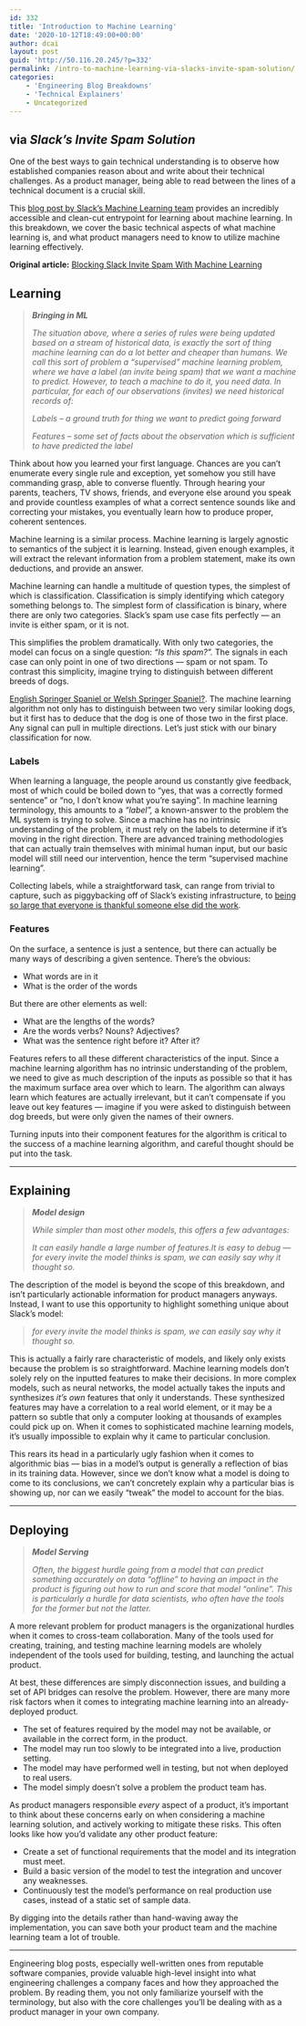 ```yaml
---
id: 332
title: 'Introduction to Machine Learning'
date: '2020-10-12T18:49:00+00:00'
author: dcai
layout: post
guid: 'http://50.116.20.245/?p=332'
permalink: /intro-to-machine-learning-via-slacks-invite-spam-solution/
categories:
    - 'Engineering Blog Breakdowns'
    - 'Technical Explainers'
    - Uncategorized
---
```


## **via *Slack’s Invite Spam Solution***

One of the best ways to gain technical understanding is to observe how established companies reason about and write about their technical challenges. As a product manager, being able to read between the lines of a technical document is a crucial skill.

This [blog post by Slack’s Machine Learning team](https://slack.engineering/blocking-slack-invite-spam-with-machine-learning/) provides an incredibly accessible and clean-cut entrypoint for learning about machine learning. In this breakdown, we cover the basic technical aspects of what machine learning is, and what product managers need to know to utilize machine learning effectively.

**Original article:** [Blocking Slack Invite Spam With Machine Learning](https://slack.engineering/blocking-slack-invite-spam-with-machine-learning/)

## **Learning**

> ***Bringing in ML***
> 
> *The situation above, where a series of rules were being updated based on a stream of historical data, is exactly the sort of thing machine learning can do a lot better and cheaper than humans. We call this sort of problem a “supervised” machine learning problem, where we have a label (an invite being spam) that we want a machine to predict. However, to teach a machine to do it, you need data. In particular, for each of our observations (invites) we need historical records of:*
> 
> *Labels – a ground truth for thing we want to predict going forward*
> 
> *Features – some set of facts about the observation which is sufficient to have predicted the label*

Think about how you learned your first language. Chances are you can’t enumerate every single rule and exception, yet somehow you still have commanding grasp, able to converse fluently. Through hearing your parents, teachers, TV shows, friends, and everyone else around you speak and provide countless examples of what a correct sentence sounds like and correcting your mistakes, you eventually learn how to produce proper, coherent sentences.

Machine learning is a similar process. Machine learning is largely agnostic to semantics of the subject it is learning. Instead, given enough examples, it will extract the relevant information from a problem statement, make its own deductions, and provide an answer.

Machine learning can handle a multitude of question types, the simplest of which is classification. Classification is simply identifying which category something belongs to. The simplest form of classification is binary, where there are only two categories. Slack’s spam use case fits perfectly — an invite is either spam, or it is not.

This simplifies the problem dramatically. With only two categories, the model can focus on a single question: *“Is this spam?”.* The signals in each case can only point in one of two directions — spam or not spam. To contrast this simplicity, imagine trying to distinguish between different breeds of dogs.

[English Springer Spaniel or Welsh Springer Spaniel?](http://www.vetstreet.com/our-pet-experts/seeing-double-14-look-alike-dog-breeds-can-you-tell-them-apart). The machine learning algorithm not only has to distinguish between two very similar looking dogs, but it first has to deduce that the dog is one of those two in the first place. Any signal can pull in multiple directions. Let’s just stick with our binary classification for now.

### **Labels**

When learning a language, the people around us constantly give feedback, most of which could be boiled down to “yes, that was a correctly formed sentence” or “no, I don’t know what you’re saying”. In machine learning terminology, this amounts to a *“label”,* a known-answer to the problem the ML system is trying to solve. Since a machine has no intrinsic understanding of the problem, it must rely on the labels to determine if it’s moving in the right direction. There are advanced training methodologies that can actually train themselves with minimal human input, but our basic model will still need our intervention, hence the term “supervised machine learning”.

Collecting labels, while a straightforward task, can range from trivial to capture, such as piggybacking off of Slack’s existing infrastructure, to [being so large that everyone is thankful someone else did the work](http://www.cs.toronto.edu/~kriz/cifar.html).

### **Features**

On the surface, a sentence is just a sentence, but there can actually be many ways of describing a given sentence. There’s the obvious:

- What words are in it
- What is the order of the words

But there are other elements as well:

- What are the lengths of the words?
- Are the words verbs? Nouns? Adjectives?
- What was the sentence right before it? After it?

Features refers to all these different characteristics of the input. Since a machine learning algorithm has no intrinsic understanding of the problem, we need to give as much description of the inputs as possible so that it has the maximum surface area over which to learn. The algorithm can always learn which features are actually irrelevant, but it can’t compensate if you leave out key features — imagine if you were asked to distinguish between dog breeds, but were only given the names of their owners.

Turning inputs into their component features for the algorithm is critical to the success of a machine learning algorithm, and careful thought should be put into the task.

- - - - - -

## **Explaining**

> ***Model design***
> 
> *While simpler than most other models, this offers a few advantages:*
> 
> *It can easily handle a large number of features.It is easy to debug — for every invite the model thinks is spam, we can easily say why it thought so.*

The description of the model is beyond the scope of this breakdown, and isn’t particularly actionable information for product managers anyways. Instead, I want to use this opportunity to highlight something unique about Slack’s model:

> *for every invite the model thinks is spam, we can easily say why it thought so.*

This is actually a fairly rare characteristic of models, and likely only exists because the problem is so straightforward. Machine learning models don’t solely rely on the inputted features to make their decisions. In more complex models, such as neural networks, the model actually takes the inputs and synthesizes *it’s own* features that only it understands. These synthesized features may have a correlation to a real world element, or it may be a pattern so subtle that only a computer looking at thousands of examples could pick up on. When it comes to sophisticated machine learning models, it’s usually impossible to explain why it came to particular conclusion.

This rears its head in a particularly ugly fashion when it comes to algorithmic bias — bias in a model’s output is generally a reflection of bias in its training data. However, since we don’t know what a model is doing to come to its conclusions, we can’t concretely explain why a particular bias is showing up, nor can we easily “tweak” the model to account for the bias.

- - - - - -

## **Deploying**

> ***Model Serving***
> 
> *Often, the biggest hurdle going from a model that can predict something accurately on data “offline” to having an impact in the product is figuring out how to run and score that model “online”. This is particularly a hurdle for data scientists, who often have the tools for the former but not the latter.*

A more relevant problem for product managers is the organizational hurdles when it comes to cross-team collaboration. Many of the tools used for creating, training, and testing machine learning models are wholely independent of the tools used for building, testing, and launching the actual product.

At best, these differences are simply disconnection issues, and building a set of API bridges can resolve the problem. However, there are many more risk factors when it comes to integrating machine learning into an already-deployed product.

- The set of features required by the model may not be available, or available in the correct form, in the product.
- The model may run too slowly to be integrated into a live, production setting.
- The model may have performed well in testing, but not when deployed to real users.
- The model simply doesn’t solve a problem the product team has.

As product managers responsible *every* aspect of a product, it’s important to think about these concerns early on when considering a machine learning solution, and actively working to mitigate these risks. This often looks like how you’d validate any other product feature:

- Create a set of functional requirements that the model and its integration must meet.
- Build a basic version of the model to test the integration and uncover any weaknesses.
- Continuously test the model’s performance on real production use cases, instead of a static set of sample data.

By digging into the details rather than hand-waving away the implementation, you can save both your product team and the machine learning team a lot of trouble.

- - - - - -

Engineering blog posts, especially well-written ones from reputable software companies, provide valuable high-level insight into what engineering challenges a company faces and how they approached the problem. By reading them, you not only familiarize yourself with the terminology, but also with the core challenges you’ll be dealing with as a product manager in your own company.